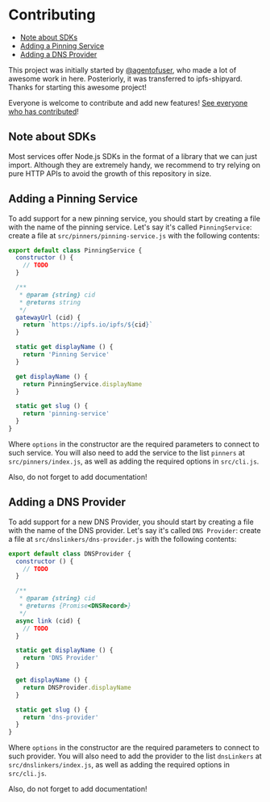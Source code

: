 # Contributing

- [Note about SDKs](#note-about-sdks)
- [Adding a Pinning Service](#adding-a-pinning-service)
- [Adding a DNS Provider](#adding-a-dns-provider)

This project was initially started by
[@agentofuser](https://github.com/agentofuser), who made a lot of awesome work
in here. Posteriorly, it was transferred to ipfs-shipyard. Thanks for starting
this awesome project!

Everyone is welcome to contribute and add new features! [See everyone who has
contributed](https://github.com/ipfs-shipyard/ipfs-deploy/graphs/contributors)!

## Note about SDKs

Most services offer Node.js SDKs in the format of a library that we can just
import. Although they are extremely handy, we recommend to try relying on pure
HTTP APIs to avoid the growth of this repository in size.

## Adding a Pinning Service

To add support for a new pinning service, you should start by creating a file
with the name of the pinning service. Let's say it's called `PinningService`:
create a file at `src/pinners/pinning-service.js` with the following contents:

```javascript
export default class PinningService {
  constructor () {
    // TODO
  }

  /**
   * @param {string} cid
   * @returns string
   */
  gatewayUrl (cid) {
    return `https://ipfs.io/ipfs/${cid}`
  }

  static get displayName () {
    return 'Pinning Service'
  }

  get displayName () {
    return PinningService.displayName
  }

  static get slug () {
    return 'pinning-service'
  }
}
```

Where `options` in the constructor are the required parameters to connect to
such service. You will also need to add the service to the list `pinners` at
`src/pinners/index.js`, as well as adding the required options in `src/cli.js`.

Also, do not forget to add documentation!

## Adding a DNS Provider

To add support for a new DNS Provider, you should start by creating a file with
the name of the DNS provider. Let's say it's called `DNS Provider`: create a
file at `src/dnslinkers/dns-provider.js` with the following contents:

```javascript
export default class DNSProvider {
  constructor () {
    // TODO
  }

  /**
   * @param {string} cid
   * @returns {Promise<DNSRecord>}
   */
  async link (cid) {
    // TODO
  }

  static get displayName () {
    return 'DNS Provider'
  }

  get displayName () {
    return DNSProvider.displayName
  }

  static get slug () {
    return 'dns-provider'
  }
}
```

Where `options` in the constructor are the required parameters to connect to
such provider. You will also need to add the provider to the list `dnsLinkers`
at `src/dnslinkers/index.js`, as well as adding the required options in
`src/cli.js`.

Also, do not forget to add documentation!
